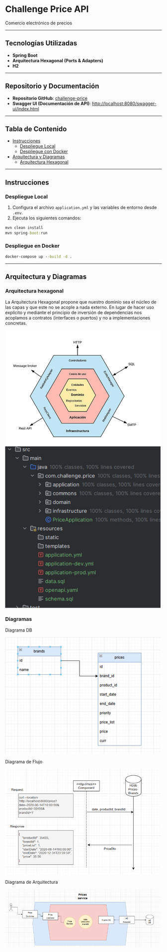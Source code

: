 # Challenge Price API
Comercio electrónico de precios

---

## Tecnologías Utilizadas

- **Spring Boot**
- **Arquitectura Hexagonal (Ports & Adapters)**
- **H2**

---

## Repositorio y Documentación

- **Repositorio GitHub**: [challenge-price](https://github.com/JonathanJulio03/challenge-price)
- **Swagger UI (Documentación de API)**: [http://localhost:8080/swagger-ui/index.html](http://localhost:8080/swagger-ui/index.html)

---

## Tabla de Contenido

- [Instrucciones](#️instrucciones)
    - [Despliegue Local](#despliegue-local)
    - [Despliegue con Docker](#despliegue-en-docker)
- [Arquitectura y Diagramas](#arquitectura-y-diagramas)
    - [Arquitectura Hexagonal](#arquitectura-hexagonal)

---

## Instrucciones

### Despliegue Local

1. Configura el archivo `application.yml` y las variables de entorno desde `.env`.
2. Ejecuta los siguientes comandos:
```cmd
mvn clean install
mvn spring-boot:run
```

### Despliegue en Docker
```cmd
docker-compose up --build -d .
```
---
## Arquitectura y Diagramas

### Arquitectura hexagonal
La Arquitectura Hexagonal propone que nuestro dominio sea el núcleo de las capas y que este no se acople a nada externo. En lugar de hacer uso explícito y mediante el principio de inversión de dependencias nos acoplamos a contratos (interfaces o puertos) y no a implementaciones concretas.

<img src="doc/image/architecture_hexagonal_model.png" width="500"/>

<img src="doc/image/architecture_hexagonal.png" width="500"/>

### Diagramas

Diagrama DB

<img src="doc/image/db_diagram.png" width="500"/>

Diagrama de Flujo

<img src="doc/image/diagram.png" width="500"/>

Diagrama de Arquitectura

<img src="doc/image/hexagonal_diagram.png" width="500"/>